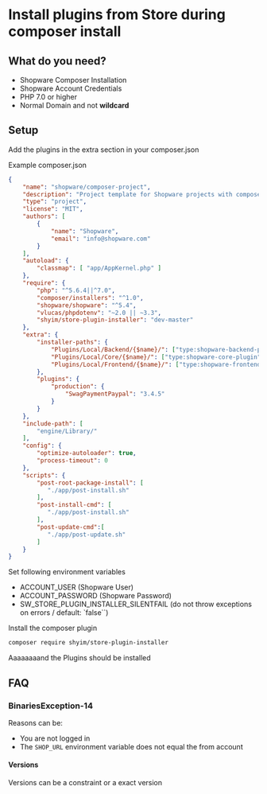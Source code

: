 # Install plugins from Store during composer install

## What do you need?

* Shopware Composer Installation
* Shopware Account Credentials
* PHP 7.0 or higher
* Normal Domain and not **wildcard**

## Setup

Add the plugins in the extra section in your composer.json

Example composer.json
```json
{
    "name": "shopware/composer-project",
    "description": "Project template for Shopware projects with composer",
    "type": "project",
    "license": "MIT",
    "authors": [
        {
            "name": "Shopware",
            "email": "info@shopware.com"
        }
    ],
    "autoload": {
        "classmap": [ "app/AppKernel.php" ]
    },
    "require": {
        "php": "^5.6.4||^7.0",
        "composer/installers": "^1.0",
        "shopware/shopware": "^5.4",
        "vlucas/phpdotenv": "~2.0 || ~3.3",
        "shyim/store-plugin-installer": "dev-master"
    },
    "extra": {
        "installer-paths": {
            "Plugins/Local/Backend/{$name}/": ["type:shopware-backend-plugin"],
            "Plugins/Local/Core/{$name}/": ["type:shopware-core-plugin"],
            "Plugins/Local/Frontend/{$name}/": ["type:shopware-frontend-plugin"]
        },
        "plugins": {
            "production": {
                "SwagPaymentPaypal": "3.4.5"
            }
        }
    },
    "include-path": [
        "engine/Library/"
    ],
    "config": {
        "optimize-autoloader": true,
        "process-timeout": 0
    },
    "scripts": {
        "post-root-package-install": [
           "./app/post-install.sh"
        ],
        "post-install-cmd": [
           "./app/post-install.sh"
        ],
        "post-update-cmd":[
           "./app/post-update.sh"
        ]
    }
}
```

Set following environment variables
   * ACCOUNT_USER (Shopware User)
   * ACCOUNT_PASSWORD (Shopware Password)
   * SW_STORE_PLUGIN_INSTALLER_SILENTFAIL (do not throw exceptions on errors / default: `false``)

Install the composer plugin

```bash
composer require shyim/store-plugin-installer
```

Aaaaaaaand the Plugins should be installed

## FAQ

### BinariesException-14

Reasons can be:

* You are not logged in
* The `SHOP_URL` environment variable does not equal the from account 

#### Versions

Versions can be a constraint or a exact version